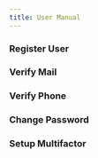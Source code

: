 ```yaml
---
title: User Manual
---
```


### Register User

### Verify Mail

### Verify Phone

### Change Password

### Setup Multifactor